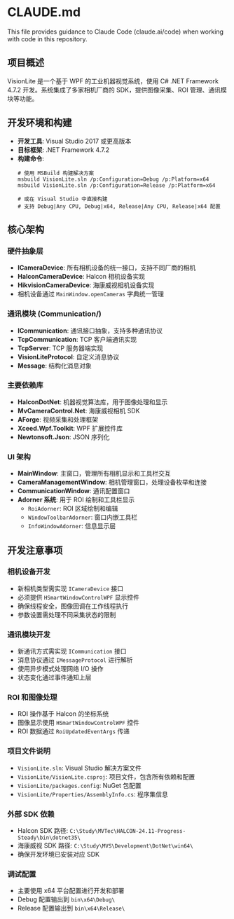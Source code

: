 # CLAUDE.md

This file provides guidance to Claude Code (claude.ai/code) when working with code in this repository.

## 项目概述
VisionLite 是一个基于 WPF 的工业机器视觉系统，使用 C# .NET Framework 4.7.2 开发。系统集成了多家相机厂商的 SDK，提供图像采集、ROI 管理、通讯模块等功能。

## 开发环境和构建
- **开发工具**: Visual Studio 2017 或更高版本
- **目标框架**: .NET Framework 4.7.2
- **构建命令**:
  ```
  # 使用 MSBuild 构建解决方案
  msbuild VisionLite.sln /p:Configuration=Debug /p:Platform=x64
  msbuild VisionLite.sln /p:Configuration=Release /p:Platform=x64
  
  # 或在 Visual Studio 中直接构建
  # 支持 Debug|Any CPU, Debug|x64, Release|Any CPU, Release|x64 配置
  ```

## 核心架构

### 硬件抽象层
- **ICameraDevice**: 所有相机设备的统一接口，支持不同厂商的相机
- **HalconCameraDevice**: Halcon 相机设备实现  
- **HikvisionCameraDevice**: 海康威视相机设备实现
- 相机设备通过 `MainWindow.openCameras` 字典统一管理

### 通讯模块 (Communication/)
- **ICommunication**: 通讯接口抽象，支持多种通讯协议
- **TcpCommunication**: TCP 客户端通讯实现
- **TcpServer**: TCP 服务器端实现
- **VisionLiteProtocol**: 自定义消息协议
- **Message**: 结构化消息对象

### 主要依赖库
- **HalconDotNet**: 机器视觉算法库，用于图像处理和显示
- **MvCameraControl.Net**: 海康威视相机 SDK
- **AForge**: 视频采集和处理框架
- **Xceed.Wpf.Toolkit**: WPF 扩展控件库
- **Newtonsoft.Json**: JSON 序列化

### UI 架构
- **MainWindow**: 主窗口，管理所有相机显示和工具栏交互
- **CameraManagementWindow**: 相机管理窗口，处理设备枚举和连接
- **CommunicationWindow**: 通讯配置窗口
- **Adorner 系统**: 用于 ROI 绘制和工具栏显示
  - `RoiAdorner`: ROI 区域绘制和编辑
  - `WindowToolbarAdorner`: 窗口内嵌工具栏
  - `InfoWindowAdorner`: 信息显示层

## 开发注意事项

### 相机设备开发
- 新相机类型需实现 `ICameraDevice` 接口
- 必须提供 `HSmartWindowControlWPF` 显示控件
- 确保线程安全，图像回调在工作线程执行
- 参数设置需处理不同采集状态的限制

### 通讯模块开发
- 新通讯方式需实现 `ICommunication` 接口
- 消息协议通过 `IMessageProtocol` 进行解析
- 使用异步模式处理网络 I/O 操作
- 状态变化通过事件通知上层

### ROI 和图像处理
- ROI 操作基于 Halcon 的坐标系统
- 图像显示使用 `HSmartWindowControlWPF` 控件
- ROI 数据通过 `RoiUpdatedEventArgs` 传递

### 项目文件说明
- `VisionLite.sln`: Visual Studio 解决方案文件
- `VisionLite/VisionLite.csproj`: 项目文件，包含所有依赖和配置
- `VisionLite/packages.config`: NuGet 包配置
- `VisionLite/Properties/AssemblyInfo.cs`: 程序集信息

### 外部 SDK 依赖
- Halcon SDK 路径: `C:\Study\MVTec\HALCON-24.11-Progress-Steady\bin\dotnet35\`
- 海康威视 SDK 路径: `C:\Study\MVS\Development\DotNet\win64\`
- 确保开发环境已安装对应 SDK

### 调试配置
- 主要使用 x64 平台配置进行开发和部署
- Debug 配置输出到 `bin\x64\Debug\`
- Release 配置输出到 `bin\x64\Release\`